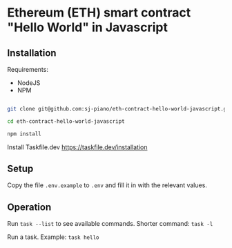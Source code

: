 # Ethereum (ETH) smart contract "Hello World" in Javascript


## Installation


Requirements:  
- NodeJS  
- NPM  


```bash

git clone git@github.com:sj-piano/eth-contract-hello-world-javascript.git

cd eth-contract-hello-world-javascript

npm install

```




Install Taskfile.dev
https://taskfile.dev/installation


## Setup

Copy the file `.env.example` to `.env` and fill it in with the relevant values.


## Operation

Run `task --list` to see available commands. Shorter command: `task -l`

Run a task. Example: `task hello`

